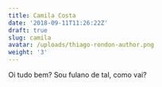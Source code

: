```yaml
---
title: Camila Costa
date: '2018-09-11T11:26:22Z'
draft: true
slug: camila
avatar: /uploads/thiago-rondon-author.png
weight: '3'
---
```

Oi tudo bem? Sou fulano de tal, como vai?
